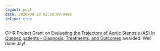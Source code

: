 ```yaml
---
layout: post
date: 2020-09-23 01:59:00-0400
inline: true
---
```


CIHR Project Grant on [Evaluating the Trajectory of Aortic Stenosis (AS) in Quebec patients - Diagnosis, Treatments, and Outcomes](https://webapps.cihr-irsc.gc.ca/decisions/p/project_details.html?applId=420032&lang=en) awarded. Well done Jay!